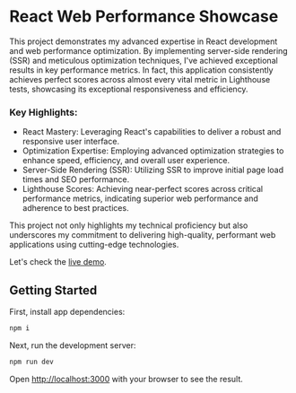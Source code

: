 # React Web Performance Showcase

This project demonstrates my advanced expertise in React development and web performance optimization. By implementing server-side rendering (SSR) and meticulous optimization techniques, I've achieved exceptional results in key performance metrics. In fact, this application consistently achieves perfect scores across almost every vital metric in Lighthouse tests, showcasing its exceptional responsiveness and efficiency.

### Key Highlights:

- React Mastery: Leveraging React's capabilities to deliver a robust and responsive user interface.
- Optimization Expertise: Employing advanced optimization strategies to enhance speed, efficiency, and overall user experience.
- Server-Side Rendering (SSR): Utilizing SSR to improve initial page load times and SEO performance.
- Lighthouse Scores: Achieving near-perfect scores across critical performance metrics, indicating superior web performance and adherence to best practices.

This project not only highlights my technical proficiency but also underscores my commitment to delivering high-quality, performant web applications using cutting-edge technologies.

Let's check the [live demo](https://donation-form-96scn9kz9-medi71s-projects.vercel.app/).

## Getting Started

First, install app dependencies:

```bash
npm i
```

Next, run the development server:

```bash
npm run dev
```

Open [http://localhost:3000](http://localhost:3000) with your browser to see the result.

